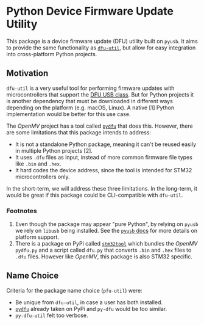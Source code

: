 # Python Device Firmware Update Utility

This package is a device firmware update (DFU) utility built on `pyusb`. It aims to provide the same functionality as [`dfu-util`](http://dfu-util.sourceforge.net/), but allow for easy integration into cross-platform Python projects.

## Motivation

`dfu-util` is a very useful tool for performing firmware updates with microcontrollers that support the [DFU USB class](https://www.usb.org/sites/default/files/DFU_1.1.pdf). But for Python projects it is another dependency that must be downloaded in different ways depending on the platform (e.g. macOS, Linux). A native [1] Python implementation would be better for this use case.

The _OpenMV_ project has a tool called [`pydfu`](https://github.com/openmv/openmv/blob/9f06eb4fe15f4f181250aa5848c3e3e51bb85506/tools/pydfu.py) that does this. However, there are some limitations that this package intends to address:

- It is not a standalone Python package, meaning it can't be reused easily in multiple Python projects [2].
- It uses `.dfu` files as input, instead of more common firmware file types like `.bin` and `.hex`.
- It hard codes the device address, since the tool is intended for STM32 microcontrollers only.

In the short-term, we will address these three limitations. In the long-term, it would be great if this package could be CLI-compatible with `dfu-util`.

### Footnotes

1. Even though the package may appear "pure Python", by relying on `pyusb` we rely on `libusb` being installed. See the [`pyusb` docs](https://github.com/pyusb/pyusb#requirements-and-platform-support) for more details on platform support.
2. There is a package on PyPi called [`stm32tool`](https://pypi.org/project/stm32tool/) which bundles the _OpenMV_ `pydfu.py` and a script called `dfu.py` that converts `.bin` and `.hex` files to `.dfu` files. However like _OpenMV_, this package is also STM32 specific.

## Name Choice

Criteria for the package name choice (`pfu-util`) were:

- Be unique from `dfu-util`, in case a user has both installed.
- [`pydfu`](https://pypi.org/project/pydfu/) already taken on PyPi and `py-dfu` would be too similar.
- `py-dfu-util` felt too verbose. 
